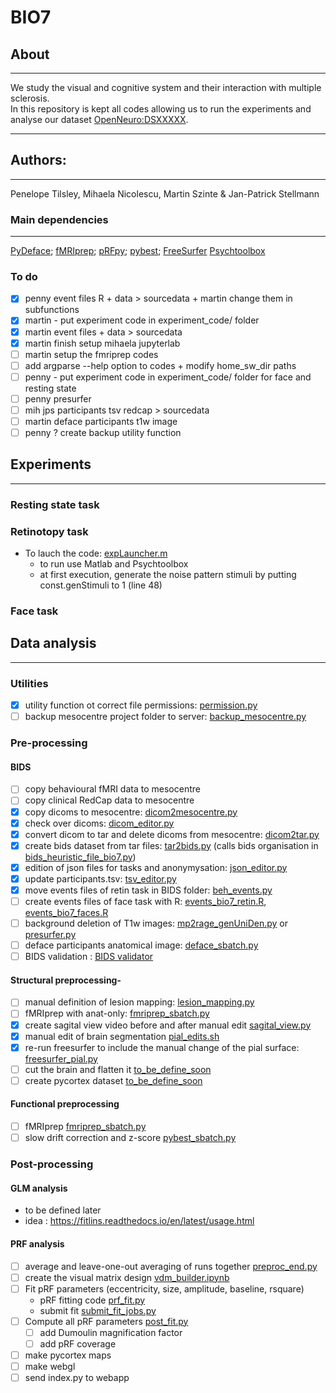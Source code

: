 # BIO7
## About
---
We study the visual and cognitive system and their interaction with multiple sclerosis.</br>
In this repository is kept all codes allowing us to run the experiments and analyse our dataset [OpenNeuro:DSXXXXX](https://openneuro.org/datasets/dsXXXX).</br>

---
## Authors: 
---
Penelope Tilsley, Mihaela Nicolescu, Martin Szinte & Jan-Patrick Stellmann

### Main dependencies
---
[PyDeface](https://github.com/poldracklab/pydeface); 
[fMRIprep](https://fmriprep.org/en/stable/); 
[pRFpy](https://github.com/VU-Cog-Sci/prfpy); 
[pybest](https://github.com/lukassnoek/pybest);
[FreeSurfer](https://surfer.nmr.mgh.harvard.edu/)
[Psychtoolbox](http://psychtoolbox.org/)
</br>

### To do
- [x] penny event files R + data > sourcedata + martin change them in subfunctions
- [x] martin - put experiment code in experiment_code/ folder
- [x] martin event files + data > sourcedata
- [x] martin finish setup mihaela jupyterlab 
- [ ] martin setup the fmriprep codes
- [ ] add argparse --help option to codes + modify home_sw_dir paths 
- [ ] penny - put experiment code in experiment_code/ folder for face and resting state
- [ ] penny presurfer
- [ ] mih jps participants tsv redcap > sourcedata 
- [ ] martin deface participants t1w image
- [ ] penny ? create backup utility function

## Experiments
---
### Resting state task

### Retinotopy task
- To lauch the code: [expLauncher.m](experiment_code/prfexp7t/main/expLauncher.m)
  - to run use Matlab and Psychtoolbox
  - at first execution, generate the noise pattern stimuli by putting const.genStimuli to 1 (line 48)

### Face task

## Data analysis
---

### Utilities
- [x] utility function ot correct file permissions: [permission.py](analysis_code/utils/permission.py)
- [ ] backup mesocentre project folder to server: [backup_mesocentre.py](analysis_code/utils/backup_mesocentre.py)

### Pre-processing

#### BIDS
- [ ] copy behavioural fMRI data to mesocentre [ ]()
- [ ] copy clinical RedCap data to mesocentre [ ]()
- [x] copy dicoms to mesocentre: [dicom2mesocentre.py](analysis_code/preproc/bids/dicom2mesocentre.py)
- [x] check over dicoms: [dicom_editor.py](analysis_code/preproc/bids/dicom_editor.py)
- [x] convert dicom to tar and delete dicoms from mesocentre: [dicom2tar.py](analysis_code/preproc/bids/dicom2tar.py)
- [x] create bids dataset from tar files: [tar2bids.py](analysis_code/preproc/bids/tar2bids.py) (calls bids organisation in [bids_heuristic_file_bio7.py](analysis/code/preproc/bids/bids_heuristic_file_bio7.py))
- [x] edition of json files for tasks and anonymysation: [json_editor.py](analysis_code/preproc/bids/json_editor.py)
- [x] update participants.tsv: [tsv_editor.py](analysis_code/preproc/bids/tsv_editor.py)
- [x] move events files of retin task in BIDS folder: [beh_events.py](analysis_code/preproc/bids/beh_events.py)
- [ ] create events files of face task with R: [events_bio7_retin.R](), [events_bio7_faces.R]()
- [ ] background deletion of T1w images: [mp2rage_genUniDen.py](analysis_code/preproc/bids/mp2rage_genUniDen.py) or [presurfer.py]()
- [ ] deface participants anatomical image: [deface_sbatch.py](analysis_code/preproc/bids/deface_sbatch.py)
- [ ] BIDS validation : [BIDS validator](https://bids-standard.github.io/bids-validator/)

#### Structural preprocessing-

- [ ] manual definition of lesion mapping: [lesion_mapping.py](analysis_code/preproc/anatomical/lesion_mapping.py)
- [ ] fMRIprep with anat-only: [fmriprep_sbatch.py](analysis_code/preproc/functional/fmriprep_sbatch.py)
- [x] create sagital view video before and after manual edit [sagital_view.py](analysis_code/preproc/anatomical/sagital_view.py)
- [x] manual edit of brain segmentation [pial_edits.sh](analysis_code/preproc/anatomical/sagital_view.py)
- [x] re-run freesurfer to include the manual change of the pial surface: [freesurfer_pial.py](analysis_code/preproc/anatomical/freesurfer_pial.py)
- [ ] cut the brain and flatten it [to_be_define_soon](/asdasd/)
- [ ] create pycortex dataset [to_be_define_soon](/asdasd/)

#### Functional preprocessing
- [ ] fMRIprep [fmriprep_sbatch.py](analysis_code/preproc/functional/fmriprep_sbatch.py)
- [ ] slow drift correction and z-score [pybest_sbatch.py](analysis_code/preproc/functional/pybest_sbatch.py)

### Post-processing

#### GLM analysis
- to be defined later
- idea : https://fitlins.readthedocs.io/en/latest/usage.html

#### PRF analysis
- [ ] average and leave-one-out averaging of runs together [preproc_end.py](analysis_code/preproc/functional/preproc_end.py)
- [ ] create the visual matrix design [vdm_builder.ipynb](analysis_code/postproc/prf/fit/vdm_builder.ipynb)
- [ ] Fit pRF parameters (eccentricity, size, amplitude, baseline, rsquare)
  - pRF fitting code [prf_fit.py](analysis_code/postproc/prf/fit/prf_fit.py)
  - submit fit [submit_fit_jobs.py](analysis_code/postproc/prf/fit/submit_fit_jobs.py)
- [ ] Compute all pRF parameters [post_fit.py](analysis_code/postproc/prf/post_fit/post_fit.py)
    - [ ] add Dumoulin magnification factor
    - [ ] add pRF coverage
- [ ] make pycortex maps
- [ ] make webgl
- [ ] send index.py to webapp